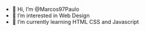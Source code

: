 - 👋 Hi, I’m @Marcos97Paulo
- 👀 I’m interested in Web Design
- 🌱 I’m currently learning HTML CSS and Javascript


<!---
Marcos97Paulo/Marcos97Paulo is a ✨ special ✨ repository because its `README.md` (this file) appears on your GitHub profile.
You can click the Preview link to take a look at your changes.
--->
